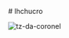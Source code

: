 #   l h c h u c r o 
 

![tz-da-coronel](https://github.com/user-attachments/assets/b2f3dc66-ce75-4859-9700-6b8955e87d67)
